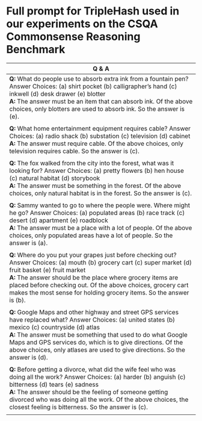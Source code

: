 # Full prompt for **TripleHash** used in our experiments on the CSQA Commonsense Reasoning Benchmark

| Q & A                                                                                                                               |
| ----------------------------------------------------------------------------------------------------------------------------------- |
| **Q:** What do people use to absorb extra ink from a fountain pen? Answer Choices: (a) shirt pocket (b) calligrapher’s hand (c) inkwell (d) desk drawer (e) blotter <br> **A:** The answer must be an item that can absorb ink. Of the above choices, only blotters are used to absorb ink. So the answer is (e). |
|                                                                                                          |
| **Q:** What home entertainment equipment requires cable? Answer Choices: (a) radio shack (b) substation (c) television (d) cabinet <br> **A:** The answer must require cable. Of the above choices, only television requires cable. So the answer is (c). |
|                                                                                                        |
| **Q:** The fox walked from the city into the forest, what was it looking for? Answer Choices: (a) pretty flowers (b) hen house (c) natural habitat (d) storybook <br> **A:** The answer must be something in the forest. Of the above choices, only natural habitat is in the forest. So the answer is (c). |
|                                                                                                            |
| **Q:** Sammy wanted to go to where the people were. Where might he go? Answer Choices: (a) populated areas (b) race track (c) desert (d) apartment (e) roadblock <br> **A:** The answer must be a place with a lot of people. Of the above choices, only populated areas have a lot of people. So the answer is (a). |
|                                                                                                            |
| **Q:** Where do you put your grapes just before checking out? Answer Choices: (a) mouth (b) grocery cart (c) super market (d) fruit basket (e) fruit market <br> **A:** The answer should be the place where grocery items are placed before checking out. Of the above choices, grocery cart makes the most sense for holding grocery items. So the answer is (b). |
|                                                                                                              |
| **Q:** Google Maps and other highway and street GPS services have replaced what? Answer Choices: (a) united states (b) mexico (c) countryside (d) atlas <br> **A:** The answer must be something that used to do what Google Maps and GPS services do, which is to give directions. Of the above choices, only atlases are used to give directions. So the answer is (d). |
|                                                                                                                 |
| **Q:** Before getting a divorce, what did the wife feel who was doing all the work? Answer Choices: (a) harder (b) anguish (c) bitterness (d) tears (e) sadness <br> **A:** The answer should be the feeling of someone getting divorced who was doing all the work. Of the above choices, the closest feeling is bitterness. So the answer is (c). |
|                                                                                                              |
